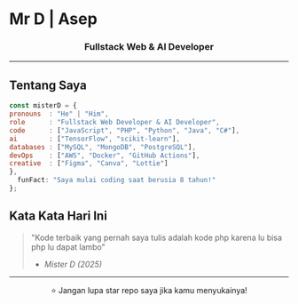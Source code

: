 # Mr D | Asep

<div align="center">
  <h3>Fullstack Web & AI Developer</h3>
</div>

---

## Tentang Saya

```javascript
const misterD = {
pronouns  : "He" | "Him",
role      : "Fullstack Web Developer & AI Developer",
code      : ["JavaScript", "PHP", "Python", "Java", "C#"],
ai        : ["TensorFlow", "scikit-learn"],
databases : ["MySQL", "MongoDB", "PostgreSQL"],
devOps    : ["AWS", "Docker", "GitHub Actions"],
creative  : ["Figma", "Canva", "Lottie"]
},
  funFact: "Saya mulai coding saat berusia 8 tahun!"
};

```
## Kata Kata Hari Ini

> "Kode terbaik yang pernah saya tulis adalah kode php karena lu bisa php lu dapat lambo"  
> - *Mister D (2025)*

---
<div align="center">
  
  ⭐ Jangan lupa star repo saya jika kamu menyukainya!
  
</div>
